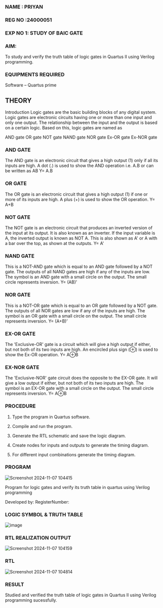 ### NAME : PRIYAN 
### REG NO :24000051
### EXP NO 1: STUDY OF BAIC GATE

### AIM:

To study and verify the truth table of logic gates in Quartus II using Verilog programming.

### EQUIPMENTS REQUIRED

Software – Quartus prime 

## THEORY

Introduction Logic gates are the basic building blocks of any digital system. Logic gates are electronic circuits having one or more than one input and only one output. The relationship between the input and the output is based on a certain logic. Based on this, logic gates are named as

AND gate OR gate NOT gate NAND gate NOR gate Ex-OR gate Ex-NOR gate

### AND GATE

The AND gate is an electronic circuit that gives a high output (1) only if all its inputs are high. A dot (.) is used to show the AND operation i.e. A.B or can be written as AB
Y= A.B

### OR GATE

The OR gate is an electronic circuit that gives a high output (1) if one or more of its inputs are high. A plus (+) is used to show the OR operation.
Y= A+B

### NOT GATE

The NOT gate is an electronic circuit that produces an inverted version of the input at its output. It is also known as an inverter. If the input variable is A, the inverted output is known as NOT A. This is also shown as A' or A with a bar over the top, as shown at the outputs.
Y= A'

### NAND GATE

This is a NOT-AND gate which is equal to an AND gate followed by a NOT gate. The outputs of all NAND gates are high if any of the inputs are low. The symbol is an AND gate with a small circle on the output. The small circle represents inversion.
Y= (AB)’

### NOR GATE

This is a NOT-OR gate which is equal to an OR gate followed by a NOT gate. The outputs of all NOR gates are low if any of the inputs are high. The symbol is an OR gate with a small circle on the output. The small circle represents inversion.
Y= (A+B)’

### EX-OR GATE

The 'Exclusive-OR' gate is a circuit which will give a high output if either, but not both of its two inputs are high. An encircled plus sign (⊕) is used to show the Ex-OR operation.
Y= A⊕B

### EX-NOR GATE

The 'Exclusive-NOR' gate circuit does the opposite to the EX-OR gate. It will give a low output if either, but not both of its two inputs are high. The symbol is an EX-OR gate with a small circle on the output. The small circle represents inversion.
Y= A⊕B

### PROCEDURE

1.	Type the program in Quartus software.

2.	Compile and run the program.

3.	Generate the RTL schematic and save the logic diagram.

4.	Create nodes for inputs and outputs to generate the timing diagram.

5.	For different input combinations generate the timing diagram.


### PROGRAM
![Screenshot 2024-11-07 104415](https://github.com/user-attachments/assets/68072fce-2c2f-4fc6-bcfb-e0ebe6ba31a4)

Program for logic gates and verify its truth table in quartus using Verilog programming

 Developed by: RegisterNumber: 
 
### LOGIC SYMBOL & TRUTH TABLE
![image](https://github.com/user-attachments/assets/a26f5411-abae-4c1f-8c93-551ae8bcad20)

### RTL REALIZATION OUTPUT
![Screenshot 2024-11-07 104159](https://github.com/user-attachments/assets/3bbed405-cd94-4240-90bb-9cdca576d017)

### RTL
![Screenshot 2024-11-07 104814](https://github.com/user-attachments/assets/60af09cc-9a99-41c4-96a5-b6c2402faf43)

### RESULT
Studied and verified the truth table of logic gates in Quartus II using Verilog programming sucessfully.

